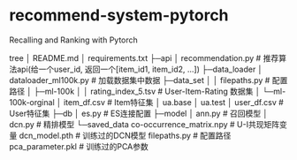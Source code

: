 # recommend-system-pytorch
Recalling and Ranking with Pytorch

tree
│  README.md
│  requirements.txt
├─api
│      recommendation.py			# 推荐算法api(给一个user_id, 返回一个[item_id1, item_id2, ...])
├─data_loader
│      dataloader_ml100k.py			# 加载数据集中数据
├─data_set
│  │  filepaths.py					# 配置路径
│  ├─ml-100k
│  │      rating_index_5.tsv		# User-Item-Rating 数据集
│  └─ml-100k-orginal
│          item_df.csv				# Item特征集
│          ua.base
│          ua.test
│          user_df.csv				# User特征集
├─db
│      es.py						# ES连接配置
├─model
│      ann.py						# 召回模型
│      dcn.py						# 精排模型
└─saved_data
        co-occurrence_matrix.npy	# U-I共现矩阵变量
        dcn_model.pth				# 训练过的DCN模型
        filepaths.py				# 配置路径
        pca_parameter.pkl			# 训练过的PCA参数

